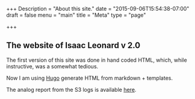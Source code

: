 +++
Description = "About this site."
date = "2015-09-06T15:54:38-07:00"
draft = false
menu = "main"
title = "Meta"
type = "page"

+++


## The website of Isaac Leonard v 2.0

The first version of this site was done in hand coded HTML, which, while instructive, was a somewhat tedious.

Now I am using [Hugo](http://gohugo.io/) generate HTML from markdown + templates.

The analog report from the S3 logs is available [here](/meta/analog.html).
